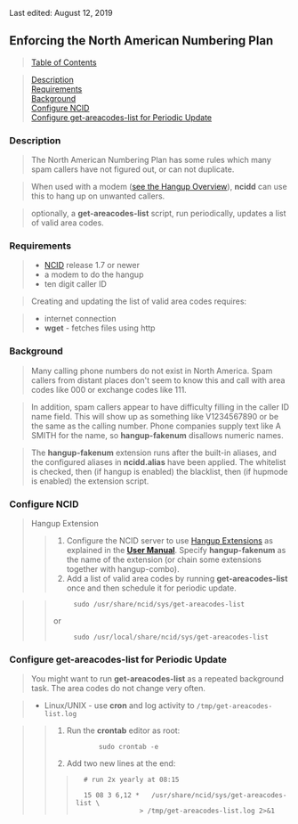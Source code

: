 <!-- FakeNum.md - Removable HEADER Start -->

<style>
th {
   white-space: nowrap;
}

table, th, td {
   padding: 6px 13px;
   border: 1px solid #DDD;
   border-collapse: collapse;
   border-spacing: 0px;
}
</style>

Last edited: August 12, 2019

<!-- Removable HEADER End -->

## <a name="fakenum_top"></a> Enforcing the North American Numbering Plan

> [Table of Contents](#doc_top)

> [Description](#fakenum_des)  
> [Requirements](#fakenum_req)  
> [Background](#fakenum_back)  
> [Configure NCID](#fakenum_config-ncid)  
> [Configure get-areacodes-list for Periodic Update](#fakenum_crontab)

### <a name="fakenum_des"></a> Description

> The North American Numbering Plan has some rules which many spam callers
> have not figured out, or can not duplicate.

> When used with a modem ([see the Hangup Overview](#hangup_ov)), **ncidd**
> can use this to hang up on unwanted callers.

> optionally, a **get-areacodes-list** script, run periodically, updates a
> list of valid area codes.

### <a name="fakenum_req"></a> Requirements

> - [NCID](ncid/ncid.html) release 1.7 or newer
> - a modem to do the hangup
> - ten digit caller ID

> Creating and updating the list of valid area codes requires:

> - internet connection
> - **wget** - fetches files using http

### <a name="fakenum_back"></a> Background

> Many calling phone numbers do not exist in North America. Spam callers from
> distant places don't seem to know this and call with area codes like 000 or exchange
> codes like 111.

> In addition, spam callers appear to have difficulty filling in the caller ID
> name field. This will show up as something like V1234567890 or be the same as the
> calling number.
> Phone companies supply text like A SMITH for the name, so **hangup-fakenum**
> disallows numeric names.

> The **hangup-fakenum** extension runs after the built-in aliases, and the configured
> aliases in **ncidd.alias** have been applied. The whitelist is checked, then (if
> hangup is enabled) the blacklist, then (if hupmode is enabled) the extension script.

### <a name="fakenum_config-ncid"></a> Configure NCID

> Hangup Extension
>
> > 1.  Configure the NCID server to use [Hangup Extensions](#ext_hup) as
> >     explained in the [**User Manual**](#ext_hup). Specify **hangup-fakenum**
> >     as the name of the extension (or chain some extensions together with hangup-combo).
> > 2.  Add a list of valid area codes by running **get-areacodes-list** once and then schedule it for periodic update.

> >          sudo /usr/share/ncid/sys/get-areacodes-list
> >
> > or
> >
> >          sudo /usr/local/share/ncid/sys/get-areacodes-list

### <a name="fakenum_crontab"></a> Configure get-areacodes-list for Periodic Update

> You might want to run **get-areacodes-list** as a repeated background task. The
> area codes do not change very often.

> - Linux/UNIX - use **cron** and log activity to `/tmp/get-areacodes-list.log`

> > 1.  Run the **crontab** editor as root:
> >
> >                 sudo crontab -e
> >
> > 2.  Add two new lines at the end:
> >
> > >       # run 2x yearly at 08:15
> > >
> > >       15 08 3 6,12 *   /usr/share/ncid/sys/get-areacodes-list \
> > >                     > /tmp/get-areacodes-list.log 2>&1
